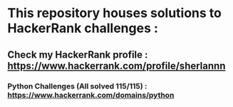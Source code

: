 # This repository houses solutions to HackerRank challenges :
## Check my HackerRank profile : https://www.hackerrank.com/profile/sherlannn
### Python Challenges (All solved 115/115) : https://www.hackerrank.com/domains/python

